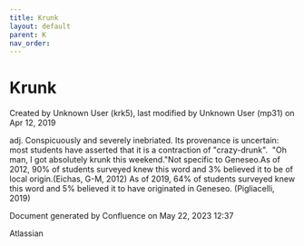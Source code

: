 ```yaml
---
title: Krunk
layout: default
parent: K
nav_order:
---
```


# Krunk

Created by  Unknown User (krk5), last modified by  Unknown User (mp31) on Apr 12, 2019

adj. Conspicuously and severely inebriated. Its provenance is uncertain: most students have asserted that it is a contraction of &quot;crazy-drunk&quot;.  &quot;Oh man, I got absolutely krunk this weekend.&quot;Not specific to Geneseo.As of 2012, 90% of students surveyed knew this word and 3% believed it to be of local origin.(Eichas, G-M, 2012) As of 2019, 64% of students surveyed knew this word and 5% believed it to have originated in Geneseo. (Pigliacelli, 2019)

Document generated by Confluence on May 22, 2023 12:37

Atlassian
